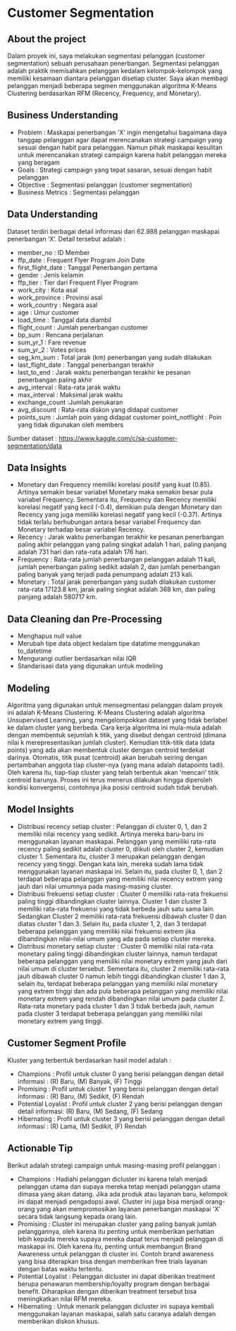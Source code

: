 # Customer Segmentation

## About the project
Dalam proyek ini, saya melakukan segmentasi pelanggan (customer segmentation) sebuah perusahaan penerbangan. Segmentasi pelanggan adalah praktik memisahkan pelanggan kedalam kelompok-kelompok yang memiliki kesamaan diantara pelanggan disetiap cluster. Saya akan membagi pelanggan menjadi beberapa segmen menggunakan algoritma K-Means Clustering berdasarkan RFM (Recency, Frequency, and Monetary). 

## Business Understanding
* Problem : Maskapai penerbangan 'X' ingin mengetahui bagaimana daya tanggap pelanggan agar dapat merencanakan strategi campaign yang sesuai dengan habit para pelanggan. Namun pihak maskapai kesulitan untuk merencanakan strategi campaign karena habit pelanggan mereka yang beragam
* Goals : Strategi campaign yang tepat sasaran, sesuai dengan habit pelanggan
* Objective : Segmentasi pelanggan (customer segmentation)
* Business Metrics : Segmentasi pelanggan

## Data Understanding
Dataset terdiri berbagai detail informasi dari 62.988 pelanggan maskapai penerbangan ‘X’. Detail tersebut adalah :
* member_no : ID Member
* ffp_date : Frequent Flyer Program Join Date 
* first_flight_date : Tanggal Penerbangan pertama
* gender : Jenis kelamin
* ffp_tier : Tier dari Frequent Flyer Program
* work_city : Kota asal
* work_province : Provinsi asal
* work_country : Negara asal
* age : Umur customer
* load_time : Tanggal data diambil
* flight_count : Jumlah penerbangan customer
* bp_sum : Rencana perjalanan
* sum_yr_1 : Fare revenue
* sum_yr_2 : Votes prices
* seg_km_sum : Total jarak (km) penerbangan yang sudah dilakukan
* last_flight_date : Tanggal penerbangan terakhir
* last_to_end : Jarak waktu penerbangan terakhir ke pesanan penerbangan paling akhir
* avg_interval : Rata-rata jarak waktu
* max_interval : Maksimal jarak waktu
* exchange_count :Jumlah penukaran
* avg_discount : Rata-rata diskon yang didapat customer
* points_sum : Jumlah poin yang didapat customer
point_notflight : Poin yang tidak digunakan oleh members

Sumber dataset : https://www.kaggle.com/c/sa-customer-segmentation/data 

## Data Insights
* Monetary dan Frequency memiliki korelasi positif yang kuat (0.85). Artinya semakin besar variabel Monetary maka semakin besar pula variabel Frequency. Sementara itu, Frequency dan Recency memiliki korelasi negatif yang kecil (-0.4), demikian pula dengan Monetary dan Recency yang juga memiliki korelasi negatif yang kecil (-0.37). Artinya tidak terlalu berhubungan antara besar variabel Frequency dan Monetary terhadap besar variabel Recency.
* Recency : Jarak waktu penerbangan terakhir ke pesanan penerbangan paling akhir pelanggan yang paling singkat adalah 1 hari, paling panjang adalah 731 hari dan rata-rata adalah 176 hari.
* Frequency : Rata-rata jumlah penerbangan pelanggan adalah 11 kali, jumlah penerbangan paling sedikit adalah 2, dan jumlah penerbangan paling banyak yang terjadi pada penumpang adalah 213 kali.
* Monetary : Total jarak penerbangan yang sudah dilakukan customer rata-rata 17123.8 km, jarak paling singkat adalah 368 km, dan paling panjang adalah 580717 km.

## Data Cleaning dan Pre-Processing 
* Menghapus null value
* Merubah tipe data object kedalam tipe datatime menggunakan to_datetime
* Mengurangi outlier berdasarkan nilai IQR
* Standarisasi data yang digunakan untuk modeling

## Modeling
Algoritma yang digunakan untuk mensegmentasi pelanggan dalam proyek ini adalah K-Means Clustering. K-Means Clustering adalah algoritma Unsupervised Learning, yang mengelompokkan dataset yang tidak berlabel ke dalam cluster yang berbeda. Cara kerja algoritma ini mula-mula adalah dengan membentuk sejumlah k titik, yang disebut dengan centroid (dimana nilai k merepresentasikan jumlah cluster). Kemudian titik-titik data (data points) yang ada akan membentuk cluster dengan centroid terdekat darinya. Otomatis, titik pusat (centroid) akan berubah seiring dengan pertambahan anggota tiap cluster-nya (yang mana adalah datapoints tadi). Oleh karena itu, tiap-tiap cluster yang telah terbentuk akan ‘mencari’ titik centroid barunya. Proses ini terus menerus dilakukan hingga diperoleh kondisi konvergensi, contohnya jika posisi centroid sudah tidak berubah.

## Model Insights
* Distribusi recency setiap cluster : Pelanggan di cluster 0, 1, dan 2 memiliki nilai recency yang sedikit. Artinya mereka baru-baru ini menggunakan layanan maskapai. Pelanggan yang memiliki rata-rata recency paling sedikit adalah cluster 0, diikuti oleh cluster 2, kemudian cluster 1. Sementara itu, cluster 3 merupakan pelanggan dengan recency yang tinggi. Dengan kata lain, mereka sudah lama tidak menggunakan layanan maskapai ini. Selain itu, pada cluster 0, 1, dan 2 terdapat beberapa pelanggan yang memiliki nilai recency extrem yang jauh dari nilai umumnya pada masing-masing cluster.
* Distribusi frekuensi setiap cluster : Cluster 0 memiliki rata-rata frekuensi paling tinggi dibandingkan cluster lainnya. Cluster 1 dan cluster 3 memiliki rata-rata frekuensi yang tidak berbeda jauh satu sama lain. Sedangkan Cluster 2 memiliki rata-rata frekuensi dibawah cluster 0 dan diatas cluster 1 dan 3. Selain itu, pada cluster 1, 2, dan 3 terdapat beberapa pelanggan yang memiliki nilai frekuensi extrem jika dibandingkan nilai-nilai umum yang ada pada setiap cluster mereka.
* Distribusi monetary setiap cluster : Cluster 0 memiliki nilai rata-rata monetary paling tinggi dibandingkan cluster lainnya, namun terdapat beberapa pelanggan yang memiliki nilai monetary extrem yang jauh dari nilai umum di cluster tersebut. Sementara itu, cluster 2 memiliki rata-rata jauh dibawah cluster 0 namun lebih tinggi dibandingkan cluster 1 dan 3, selain itu, terdapat beberapa pelanggan yang memiliki nilai monetary yang extrem tinggi dan ada pula beberapa pelanggan yang memiliki nilai monetary extrem yang rendah dibandingkan nilai umum pada cluster 2. Rata-rata monetary pada cluster 1 dan 3 tidak berbeda jauh, namun pada cluster 3 terdapat beberapa pelanggan yang memiliki nilai monetary extrem yang tinggi.

## Customer Segment Profile
Kluster yang terbentuk berdasarkan hasil model adalah :
* Champions : Profil untuk cluster 0 yang berisi pelanggan dengan detail informasi : (R) Baru, (M) Banyak, (F) Tinggi
* Promising : Profil untuk cluster 1 yang berisi pelanggan dengan detail informasi : (R) Baru, (M) Sedikit, (F) Rendah
* Potential Loyalist : Profil untuk cluster 2 yang berisi pelanggan dengan detail informasi: (R) Baru, (M) Sedang, (F) Sedang
* Hibernating : Profil untuk cluster 3 yang berisi pelanggan dengan detail informasi : (R) Lama, (M) Sedikit, (F) Rendah

## Actionable Tip
Berikut adalah strategi campaign untuk masing-masing profil pelanggan :
* Champions : Hadiahi pelanggan dicluster ini karena telah menjadi pelanggan utama dan supaya mereka tetap menjadi pelanggan utama dimasa yang akan datang. Jika ada produk atau layanan baru, kelompok ini dapat menjadi pengadopsi awal. Cluster ini juga bisa menjadi orang-orang yang akan mempromosikan layanan penerbangan maskapai 'X' secara tidak langsung kepada orang lain.
* Promising : Cluster ini merupakan cluster yang paling banyak jumlah pelanggannya, oleh karena itu penting untuk memberikan perhatian lebih kepada mereka supaya mereka dapat terus menjadi pelanggan di maskapai ini. Oleh karena itu, penting untuk membangun Brand Awareness untuk pelanggan di cluster ini. Contoh brand awareness yang bisa diterapkan bisa dengan memberikan free trials layanan dengan batas waktu tertentu.
* Potential Loyalist : Pelanggan dicluster ini dapat diberikan treatment berupa penawaran membership/loyalty program dengan berbagai benefit. Diharapkan dengan diberikan treatment tersebut bisa meningkatkan nilai RFM mereka.
* Hibernating : Untuk menarik pelanggan dicluster ini supaya kembali menggunakan layanan maskapai, salah satu caranya adalah dengan memberikan diskon khusus.
